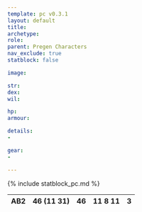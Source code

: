 ```yaml
---
template: pc v0.3.1
layout: default
title: 
archetype: 
role: 
parent: Pregen Characters
nav_exclude: true
statblock: false

image: 

str: 
dex: 
wil: 

hp: 
armour: 

details:
- 

gear:
- 

---
```


{% include statblock_pc.md %}

| AB2 | 46 (11 31) | 46  | 11 8 11 | 3   |
| --- | ---------- | --- | ------- | --- |

